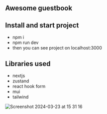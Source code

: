 Awesome guestbook
-------------------

Install and start project
-------------------------
- npm i
- npm run dev
- then you can see project on localhost:3000


Libraries used
----------------
- nextjs
- zustand
- react hook form
- mui
- tailwind

![Screenshot 2024-03-23 at 15 31 16](https://github.com/KubaKubikula/awesome-guestbook/assets/3868751/88901e43-46e4-4fdc-b530-98d1b4edbd13)
